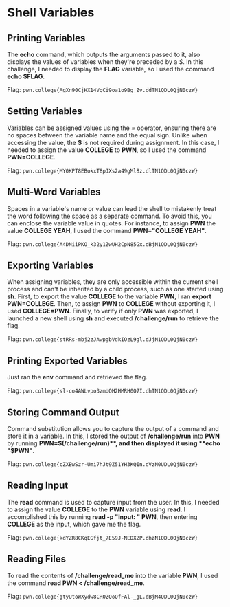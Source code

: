 # Shell Variables

## Printing Variables
The **echo** command, which outputs the arguments passed to it, also displays the values of variables when they're preceded by a *$*. In this challenge, I needed to display the **FLAG** variable, so I used the command **echo $FLAG**.

Flag: `pwn.college{AgXn90CjHX14VqCi9oa1o9Bg_Zv.ddTN1QDL0QjN0czW}`


## Setting Variables
Variables can be assigned values using the *=* operator, ensuring there are no spaces between the variable name and the equal sign. Unlike when accessing the value, the **$** is not required during assignment. In this case, I needed to assign the value **COLLEGE** to **PWN**, so I used the command **PWN=COLLEGE**.

Flag: `pwn.college{MY0KPT8EBokxT8pJXs2a49gMl8z.dlTN1QDL0QjN0czW}`


## Multi-Word Variables

Spaces in a variable's name or value can lead the shell to mistakenly treat the word following the space as a separate command. To avoid this, you can enclose the variable value in quotes. For instance, to assign **PWN** the value **COLLEGE YEAH**, I used the command **PWN="COLLEGE YEAH"**.

Flag: `pwn.college{A4DNiiPKO_k32y1ZwUH2CpN85Gx.dBjN1QDL0QjN0czW}`


## Exporting Variables
When assigning variables, they are only accessible within the current shell process and can't be inherited by a child process, such as one started using **sh**. First, to export the value **COLLEGE** to the variable **PWN**, I ran **export PWN=COLLEGE**. Then, to assign **PWN** to **COLLEGE** without exporting it, I used **COLLEGE=PWN**. Finally, to verify if only **PWN** was exported, I launched a new shell using **sh** and executed **/challenge/run** to retrieve the flag.

Flag: `pwn.college{stRRs-mbj2zJAwpgbVdkIOzL9gl.dJjN1QDL0QjN0czW}`


## Printing Exported Variables
Just ran the **env** command and retrieved the flag.

Flag: `pwn.college{sl-co4AWLvpo3zmUOH2HMRH0O7I.dhTN1QDL0QjN0czW}`


## Storing Command Output
Command substitution allows you to capture the output of a command and store it in a variable. In this, I stored the output of **/challenge/run** into **PWN** by running **PWN=$(/challenge/run)**, and then displayed it using **echo "$PWN"**.

Flag: `pwn.college{cZXEwSzr-Umi7hJt9Z51YH3KQIn.dVzN0UDL0QjN0czW}`


## Reading Input
The **read** command is used to capture input from the user. In this, I needed to assign the value **COLLEGE** to the **PWN** variable using **read**. I accomplished this by running **read -p "Input: " PWN**, then entering **COLLEGE** as the input, which gave me the flag. 

Flag: `pwn.college{kdYZR8CKqEGfjt_7E59J-NEDXZP.dhzN1QDL0QjN0czW}`


## Reading Files
 To read the contents of **/challenge/read_me** into the variable **PWN**, I used the command **read PWN < /challenge/read_me**.

Flag: `pwn.college{gtyUtoWXydw8CROZQoOfFAl-_gL.dBjM4QDL0QjN0czW}`